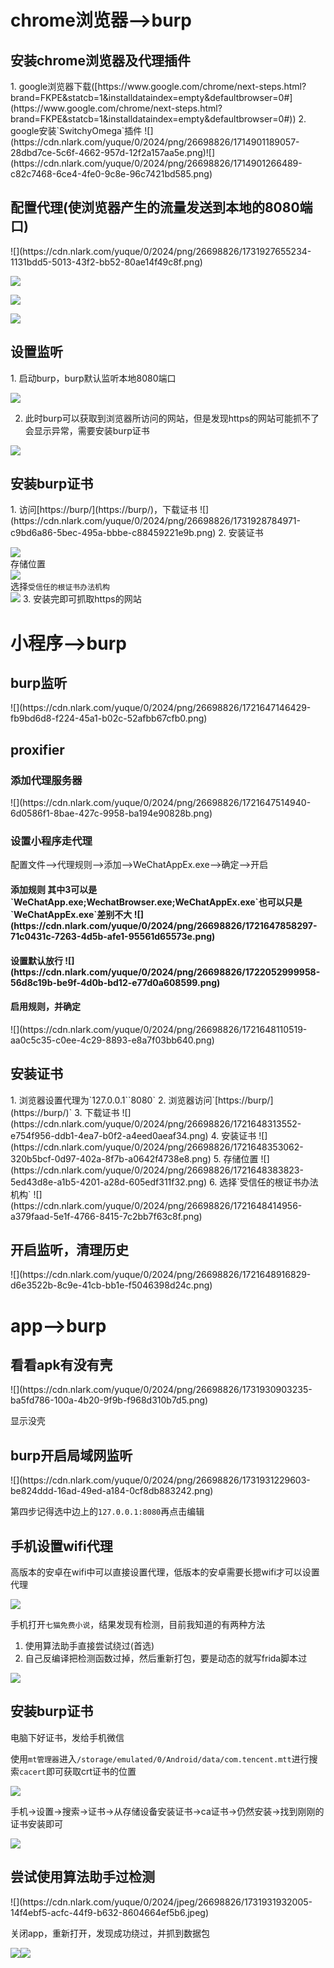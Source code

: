 <h1 id="ChgsP">chrome浏览器-->burp</h1>
<h2 id="LUXLM">安装chrome浏览器及代理插件</h2>
1. google浏览器下载([https://www.google.com/chrome/next-steps.html?brand=FKPE&statcb=1&installdataindex=empty&defaultbrowser=0#](https://www.google.com/chrome/next-steps.html?brand=FKPE&statcb=1&installdataindex=empty&defaultbrowser=0#))
2. google安装`SwitchyOmega`插件  
![](https://cdn.nlark.com/yuque/0/2024/png/26698826/1714901189057-28dbd7ce-5c6f-4662-957d-12f2a157aa5e.png)![](https://cdn.nlark.com/yuque/0/2024/png/26698826/1714901266489-c82c7468-6ce4-4fe0-9c8e-96c7421bd585.png)

<h2 id="gLVMw">配置代理(使浏览器产生的流量发送到本地的8080端口)</h2>
![](https://cdn.nlark.com/yuque/0/2024/png/26698826/1731927655234-1131bdd5-5013-43f2-bb52-80ae14f49c8f.png)

![](https://cdn.nlark.com/yuque/0/2024/png/26698826/1731927487418-48f02904-9efc-475a-ad2a-2be654c1f19f.png)

![](https://cdn.nlark.com/yuque/0/2024/png/26698826/1731927935685-91785736-8a12-4e95-a98b-1e0c26d9bd7f.png)

![](https://cdn.nlark.com/yuque/0/2024/png/26698826/1731928020675-f6476118-1dcb-4f26-b065-a38ac73edea6.png)

<h2 id="yP75W">设置监听</h2>
1. 启动burp，burp默认监听本地8080端口

![](https://cdn.nlark.com/yuque/0/2024/png/26698826/1731928162605-368ee092-e7b9-4fbc-9de5-692c839928b5.png)

2. 此时burp可以获取到浏览器所访问的网站，但是发现https的网站可能抓不了会显示异常，需要安装burp证书

![](https://cdn.nlark.com/yuque/0/2024/png/26698826/1731928618078-c07d061a-73e1-4399-a657-060882b8eefc.png)

<h2 id="EpDXr">安装burp证书</h2>
1. 访问[https://burp/](https://burp/)，下载证书  
![](https://cdn.nlark.com/yuque/0/2024/png/26698826/1731928784971-c9bd6a86-5bec-495a-bbbe-c88459221e9b.png)
2. 安装证书  
  
![](https://cdn.nlark.com/yuque/0/2024/png/26698826/1721648353062-320b5bcf-0d97-402a-8f7b-a0642f4738e8.png)  
存储位置  
![](https://cdn.nlark.com/yuque/0/2024/png/26698826/1721648383823-5ed43d8e-a1b5-4201-a28d-605edf311f32.png)  
选择`受信任的根证书办法机构`  
![](https://cdn.nlark.com/yuque/0/2024/png/26698826/1721648414956-a379faad-5e1f-4766-8415-7c2bb7f63c8f.png)
3. 安装完即可抓取https的网站

<h1 id="Xla0y">小程序-->burp</h1>
<h2 id="QluJW">burp监听</h2>
![](https://cdn.nlark.com/yuque/0/2024/png/26698826/1721647146429-fb9bd6d8-f224-45a1-b02c-52afbb67cfb0.png)

<h2 id="DSZHL">proxifier</h2>
<h3 id="gr1CW">添加代理服务器</h3>
![](https://cdn.nlark.com/yuque/0/2024/png/26698826/1721647514940-6d0586f1-8bae-427c-9958-ba194e90828b.png)

<h3 id="JYr65">设置小程序走代理</h3>
配置文件-->代理规则-->添加-->WeChatAppEx.exe-->确定-->开启

<h4 id="XYc6s">添加规则  
其中3可以是`WeChatApp.exe;WechatBrowser.exe;WeChatAppEx.exe`也可以只是`WeChatAppEx.exe`差别不大  
![](https://cdn.nlark.com/yuque/0/2024/png/26698826/1721647858297-71c0431c-7263-4d5b-afe1-95561d65573e.png)</h4>
<h4 id="y3vba">设置默认放行  
![](https://cdn.nlark.com/yuque/0/2024/png/26698826/1722052999958-56d8c19b-be9f-4d0b-bd12-e77d0a608599.png)</h4>
<h4 id="kbnnC">启用规则，并确定</h4>
![](https://cdn.nlark.com/yuque/0/2024/png/26698826/1721648110519-aa0c5c35-c0ee-4c29-8893-e8a7f03bb640.png)

<h2 id="MzsF1">安装证书</h2>
1. 浏览器设置代理为`127.0.0.1``8080`
2. 浏览器访问`[https://burp/](https://burp/)`    
3. 下载证书  
![](https://cdn.nlark.com/yuque/0/2024/png/26698826/1721648313552-e754f956-ddb1-4ea7-b0f2-a4eed0aeaf34.png)
4. 安装证书  
![](https://cdn.nlark.com/yuque/0/2024/png/26698826/1721648353062-320b5bcf-0d97-402a-8f7b-a0642f4738e8.png)
5. 存储位置  
![](https://cdn.nlark.com/yuque/0/2024/png/26698826/1721648383823-5ed43d8e-a1b5-4201-a28d-605edf311f32.png)
6. 选择`受信任的根证书办法机构`  
![](https://cdn.nlark.com/yuque/0/2024/png/26698826/1721648414956-a379faad-5e1f-4766-8415-7c2bb7f63c8f.png)

<h2 id="V79Nf">开启监听，清理历史</h2>
![](https://cdn.nlark.com/yuque/0/2024/png/26698826/1721648916829-d6e3522b-8c9e-41cb-bb1e-f5046398d24c.png)

<h1 id="C3I0N">app-->burp</h1>
<h2 id="Ou9qy">看看apk有没有壳</h2>
![](https://cdn.nlark.com/yuque/0/2024/png/26698826/1731930903235-ba5fd786-100a-4b20-9f9b-f968d310b7d5.png)

显示没壳

<h2 id="SReV7">burp开启局域网监听</h2>
![](https://cdn.nlark.com/yuque/0/2024/png/26698826/1731931229603-be824ddd-16ad-49ed-a184-0cf8db883242.png)

第四步记得选中边上的`127.0.0.1:8080`再点击编辑

<h2 id="tmCds">手机设置wifi代理</h2>
高版本的安卓在wifi中可以直接设置代理，低版本的安卓需要长摁wifi才可以设置代理

![](https://cdn.nlark.com/yuque/0/2024/png/26698826/1731931353896-86907da3-7dda-414f-b976-9f37b872483d.png)

手机打开`七猫免费小说`，结果发现有检测，目前我知道的有两种方法

1. 使用算法助手直接尝试绕过(首选)
2. 自己反编译把检测函数过掉，然后重新打包，要是动态的就写frida脚本过

![](https://cdn.nlark.com/yuque/0/2024/jpeg/26698826/1731931597781-4a630c3e-c309-4331-97c0-af1df2dd48b3.jpeg)

<h2 id="LaHPl">安装burp证书</h2>
电脑下好证书，发给手机微信

使用`mt管理器`进入`/storage/emulated/0/Android/data/com.tencent.mtt`进行搜索`cacert`即可获取crt证书的位置

![](https://cdn.nlark.com/yuque/0/2024/jpeg/26698826/1731932552357-7f9a37c0-ef66-4a7c-8da1-183e2a381218.jpeg)

手机->设置->搜索->证书->从存储设备安装证书->ca证书->仍然安装->找到刚刚的证书安装即可

![](https://cdn.nlark.com/yuque/0/2024/jpeg/26698826/1731932733329-812f39d2-9c3e-467e-b03e-93ff3644d286.jpeg)

<h2 id="t12mQ">尝试使用算法助手过检测</h2>
![](https://cdn.nlark.com/yuque/0/2024/jpeg/26698826/1731931932005-14f4ebf5-acfc-44f9-b632-8604664ef5b6.jpeg)

关闭app，重新打开，发现成功绕过，并抓到数据包

![](https://cdn.nlark.com/yuque/0/2024/jpeg/26698826/1731932082981-1309c95e-5d1a-4ade-a5d2-30d0e7513b37.jpeg)![](https://cdn.nlark.com/yuque/0/2024/png/26698826/1731932116750-13b47701-8546-4a93-9ac4-7e5b2a154e27.png)

